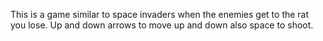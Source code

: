 This is a game similar to space invaders when the enemies get to the rat you lose. Up and down arrows to move up and down also space to 
shoot.
